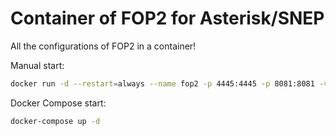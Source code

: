 # Container of FOP2 for Asterisk/SNEP

All the configurations of FOP2 in a container!

Manual start:

```bash
docker run -d --restart=always --name fop2 -p 4445:4445 -p 8081:8081 -v fop2-docker:/usr/local/fop2 shinnok/fop2-docker
```

Docker Compose start:

```bash
docker-compose up -d
